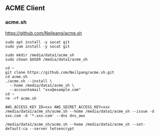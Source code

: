 ## ACME Client

### acme.sh

https://github.com/Neilpang/acme.sh

```
sudo apt install -y socat git
sudo yum install -y socat git
```

```
sudo mkdir /media/data1/acme_sh
sudo chown $USER /media/data1/acme_sh

cd ~
git clone https://github.com/Neilpang/acme.sh.git
cd acme.sh
./acme.sh --install \
  --home /media/data1/acme_sh \
  --accountemail "xxx@example.com"
cd ~
rm -rf acme.sh
```

```
AWS_ACCESS_KEY_ID=xxx AWS_SECRET_ACCESS_KEY=xxx /media/data1/acme_sh/acme.sh --home /media/data1/acme_sh --issue -d xxx.com -d '*.xxx.com' --dns dns_aws
```

```
/media/data1/acme_sh/acme.sh --home /media/data1/acme_sh --set-default-ca --server letsencrypt
```
